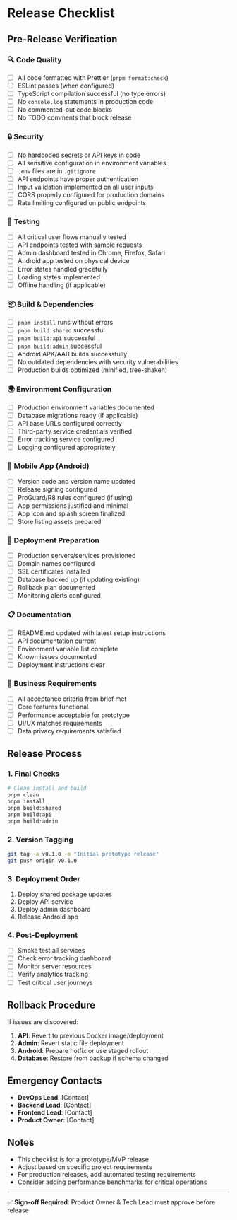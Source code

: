 # Release Checklist

## Pre-Release Verification

### 🔍 Code Quality

- [ ] All code formatted with Prettier (`pnpm format:check`)
- [ ] ESLint passes (when configured)
- [ ] TypeScript compilation successful (no type errors)
- [ ] No `console.log` statements in production code
- [ ] No commented-out code blocks
- [ ] No TODO comments that block release

### 🔒 Security

- [ ] No hardcoded secrets or API keys in code
- [ ] All sensitive configuration in environment variables
- [ ] `.env` files are in `.gitignore`
- [ ] API endpoints have proper authentication
- [ ] Input validation implemented on all user inputs
- [ ] CORS properly configured for production domains
- [ ] Rate limiting configured on public endpoints

### 🧪 Testing

- [ ] All critical user flows manually tested
- [ ] API endpoints tested with sample requests
- [ ] Admin dashboard tested in Chrome, Firefox, Safari
- [ ] Android app tested on physical device
- [ ] Error states handled gracefully
- [ ] Loading states implemented
- [ ] Offline handling (if applicable)

### 📦 Build & Dependencies

- [ ] `pnpm install` runs without errors
- [ ] `pnpm build:shared` successful
- [ ] `pnpm build:api` successful
- [ ] `pnpm build:admin` successful
- [ ] Android APK/AAB builds successfully
- [ ] No outdated dependencies with security vulnerabilities
- [ ] Production builds optimized (minified, tree-shaken)

### 🌍 Environment Configuration

- [ ] Production environment variables documented
- [ ] Database migrations ready (if applicable)
- [ ] API base URLs configured correctly
- [ ] Third-party service credentials verified
- [ ] Error tracking service configured
- [ ] Logging configured appropriately

### 📱 Mobile App (Android)

- [ ] Version code and version name updated
- [ ] Release signing configured
- [ ] ProGuard/R8 rules configured (if using)
- [ ] App permissions justified and minimal
- [ ] App icon and splash screen finalized
- [ ] Store listing assets prepared

### 🚀 Deployment Preparation

- [ ] Production servers/services provisioned
- [ ] Domain names configured
- [ ] SSL certificates installed
- [ ] Database backed up (if updating existing)
- [ ] Rollback plan documented
- [ ] Monitoring alerts configured

### 📋 Documentation

- [ ] README.md updated with latest setup instructions
- [ ] API documentation current
- [ ] Environment variable list complete
- [ ] Known issues documented
- [ ] Deployment instructions clear

### 🎯 Business Requirements

- [ ] All acceptance criteria from brief met
- [ ] Core features functional
- [ ] Performance acceptable for prototype
- [ ] UI/UX matches requirements
- [ ] Data privacy requirements satisfied

## Release Process

### 1. Final Checks

```bash
# Clean install and build
pnpm clean
pnpm install
pnpm build:shared
pnpm build:api
pnpm build:admin
```

### 2. Version Tagging

```bash
git tag -a v0.1.0 -m "Initial prototype release"
git push origin v0.1.0
```

### 3. Deployment Order

1. Deploy shared package updates
2. Deploy API service
3. Deploy admin dashboard
4. Release Android app

### 4. Post-Deployment

- [ ] Smoke test all services
- [ ] Check error tracking dashboard
- [ ] Monitor server resources
- [ ] Verify analytics tracking
- [ ] Test critical user journeys

## Rollback Procedure

If issues are discovered:

1. **API**: Revert to previous Docker image/deployment
2. **Admin**: Revert static file deployment
3. **Android**: Prepare hotfix or use staged rollout
4. **Database**: Restore from backup if schema changed

## Emergency Contacts

- **DevOps Lead**: [Contact]
- **Backend Lead**: [Contact]
- **Frontend Lead**: [Contact]
- **Product Owner**: [Contact]

## Notes

- This checklist is for a prototype/MVP release
- Adjust based on specific project requirements
- For production releases, add automated testing requirements
- Consider adding performance benchmarks for critical operations

---

✅ **Sign-off Required**: Product Owner & Tech Lead must approve before release
